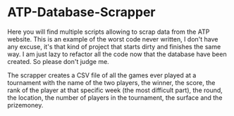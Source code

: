ATP-Database-Scrapper
=====================

Here you will find multiple scripts allowing to scrap data from the ATP website. This is an example of the worst code never written, I don't have any excuse, it's that kind of project that starts dirty and finishes the same way. I am just lazy to refactor all the code now that the database have been created. So please don't judge me.

The scrapper creates a CSV file of all the games ever played at a tournament with the name of the two players, the winner, the score, the rank of the player at that specific week (the most difficult part), the round, the location, the number of players in the tournament, the surface and the prizemoney.

